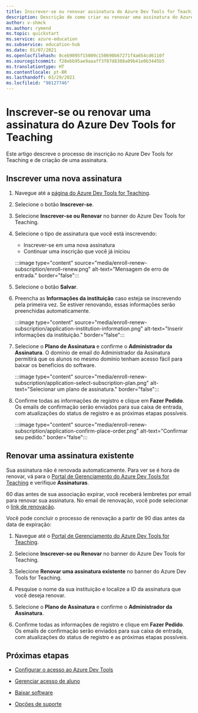 ```yaml
---
title: Inscrever-se ou renovar assinatura do Azure Dev Tools for Teaching
description: Descrição de como criar ou renovar uma assinatura do Azure Dev.
author: v-shmck
ms.author: rymend
ms.topic: quickstart
ms.service: azure-education
ms.subservice: education-hub
ms.date: 01/07/2021
ms.openlocfilehash: 0ceb9095f15009c150690b67271f4a654cd6110f
ms.sourcegitcommit: f28ebb95ae9aaaff3f87d8388a09b41e0b3445b5
ms.translationtype: HT
ms.contentlocale: pt-BR
ms.lasthandoff: 03/29/2021
ms.locfileid: "98127746"
---
```

# <a name="enroll-or-renew-an-azure-dev-tools-for-teaching-subscription"></a>Inscrever-se ou renovar uma assinatura do Azure Dev Tools for Teaching

Este artigo descreve o processo de inscrição no Azure Dev Tools for Teaching e de criação de uma assinatura.

## <a name="enroll-a-new-subscription"></a>Inscrever uma nova assinatura

1. Navegue até a [página do Azure Dev Tools for Teaching](https://azure.microsoft.com/education/institutions/).
1. Selecione o botão **Inscrever-se**. 
1. Selecione **Inscrever-se ou Renovar** no banner do Azure Dev Tools for Teaching.
1. Selecione o tipo de assinatura que você está inscrevendo:
    - Inscrever-se em uma nova assinatura
    - Continuar uma inscrição que você já iniciou
 
    :::image type="content" source="media/enroll-renew-subscription/enroll-renew.png" alt-text="Mensagem de erro de entrada." border="false":::

1. Selecione o botão **Salvar**.

1. Preencha as **Informações da instituição** caso esteja se inscrevendo pela primeira vez. Se estiver renovando, essas informações serão preenchidas automaticamente.

    :::image type="content" source="media/enroll-renew-subscription/application-institution-information.png" alt-text="Inserir informações da instituição." border="false":::

1. Selecione o **Plano de Assinatura** e confirme o **Administrador da Assinatura**. O domínio de email do Administrador da Assinatura permitirá que os alunos no mesmo domínio tenham acesso fácil para baixar os benefícios do software.

    :::image type="content" source="media/enroll-renew-subscription/application-select-subscription-plan.png" alt-text="Selecionar um plano de assinatura." border="false":::
    
1. Confirme todas as informações de registro e clique em **Fazer Pedido**. Os emails de confirmação serão enviados para sua caixa de entrada, com atualizações do status de registro e as próximas etapas possíveis.

    :::image type="content" source="media/enroll-renew-subscription/application-confirm-place-order.png" alt-text="Confirmar seu pedido." border="false":::

## <a name="renew-an-existing-subscription"></a>Renovar uma assinatura existente

Sua assinatura não é renovada automaticamente. Para ver se é hora de renovar, vá para o [Portal de Gerenciamento do Azure Dev Tools for Teaching](https://portal.azureforeducation.microsoft.com/) e verifique **Assinaturas**.

60 dias antes de sua associação expirar, você receberá lembretes por email para renovar sua assinatura. No email de renovação, você pode selecionar o [link de renovação](https://portal.azureforeducation.microsoft.com/).

Você pode concluir o processo de renovação a partir de 90 dias antes da data de expiração:

1. Navegue até o [Portal de Gerenciamento do Azure Dev Tools for Teaching](https://portal.azureforeducation.microsoft.com/).

1. Selecione **Inscrever-se ou Renovar** no banner do Azure Dev Tools for Teaching.

1. Selecione **Renovar uma assinatura existente** no banner do Azure Dev Tools for Teaching.

1. Pesquise o nome da sua instituição e localize a ID da assinatura que você deseja renovar.

1. Selecione o **Plano de Assinatura** e confirme o **Administrador da Assinatura**.

1. Confirme todas as informações de registro e clique em **Fazer Pedido**. Os emails de confirmação serão enviados para sua caixa de entrada, com atualizações do status de registro e as próximas etapas possíveis.


## <a name="next-steps"></a>Próximas etapas   

- [Configurar o acesso ao Azure Dev Tools](set-up-access.md)

- [Gerenciar acesso de aluno](manage-students.md)

- [Baixar software](download-software.md)

- [Opções de suporte](program-support.md)
